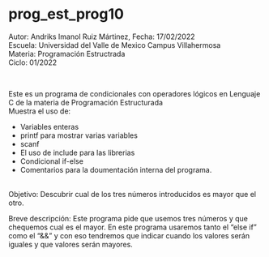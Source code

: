 # prog_est_prog10
Autor: Andriks Imanol Ruiz Mártinez, Fecha: 17/02/2022 <br>
Escuela: Universidad del Valle de Mexico Campus Villahermosa <br>
Materia: Programación Estructrada <br>
Ciclo: 01/2022</p>
<br>
<p>Este es un programa de condicionales con operadores lógicos en Lenguaje C de la materia de Programación Estructurada<br>
Muestra el uso de:
  <ul>
    <li>Variables enteras</li>
    <li>printf para mostrar varias variables</li>
    <li>scanf</li>
    <li>El uso de include para las librerias</li>
    <li>Condicional if-else</li>
<li>Comentarios para la doumentación interna del programa.</li>
    </ul>
    </p>
<br>
Objetivo: Descubrir cual de los tres números introducidos es mayor que el otro.
<br>
<p>Breve descripción:
Este programa pide que usemos tres números y que chequemos cual es el mayor. En este programa usaremos tanto el “else if” como el “&&” y con eso tendremos que indicar cuando los valores serán iguales y que valores serán mayores.
<br>
</p>
